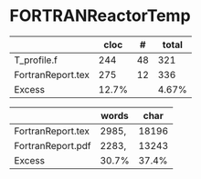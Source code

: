# FORTRANReactorTemp
|		   |cloc	|#	|total	|
|------------------|------------|-------|-------|
|T_profile.f	   |244		|48	|321	|
|FortranReport.tex |275		|12	|336	|
|Excess		   |12.7%	|	|4.67%	|

|		   |words	|char |
|------------------|------------|-----|
|FortranReport.tex |2985,	|18196|
|FortranReport.pdf |2283,	|13243|
|Excess		   |30.7%	|37.4%|
